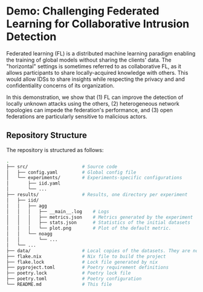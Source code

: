 # Demo: Challenging Federated Learning for Collaborative Intrusion Detection

Federated learning (FL) is a distributed machine learning paradigm enabling the training of global models without sharing the clients' data.
The "horizontal" settings is sometimes referred to as collaborative FL, as it allows participants to share locally-acquired knowledge with others.
This would allow IDSs to share insights while respecting the privacy and and confidentiality concerns of its organization.

In this demonstration, we show that (1) FL can improve the detection of locally unknown attacks using the others, (2) heterogeneous network topologies can impede the federation's performance, and (3) open federations are particularly sensitive to malicious actors.

## Repository Structure

The repository is structured as follows:
```bash
.
├── src/                    # Source code
│   ├── config.yaml         # Global config file
│   └── experiments/        # Experiments-specific configurations
│       ├── iid.yaml   
│       └── ...
├── results/                # Results, one directory per experiment
│   ├── iid/
│   │   ├── agg
│   │   │   ├── __main__.log    # Logs
│   │   │   ├── metrics.json    # Metrics generated by the experiment
│   │   │   ├── stats.json      # Statistics of the initial datasets
│   │   │   └── plot.png        # Plot of the default metric.
│   │   └── noagg
│   │       └── ...
│   └── ...
├── data/                   # Local copies of the datasets. They are not versioned.
├── flake.nix               # Nix file to build the project
├── flake.lock              # Lock file generated by nix
├── pyproject.toml          # Poetry requirement definitions
├── poetry.lock             # Poetry lock file
├── poetry.toml             # Poetry configuration
└── README.md               # This file
```
